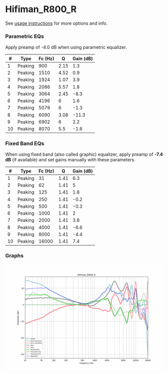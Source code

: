 # Hifiman_R800_R
See [usage instructions](https://github.com/jaakkopasanen/AutoEq#usage) for more options and info.

### Parametric EQs
Apply preamp of -4.0 dB when using parametric equalizer.

|   # | Type    |   Fc (Hz) |    Q |   Gain (dB) |
|-----|---------|-----------|------|-------------|
|   1 | Peaking |       900 | 2.15 |         1.3 |
|   2 | Peaking |      1510 | 4.52 |         0.9 |
|   3 | Peaking |      1924 | 1.07 |         3.9 |
|   4 | Peaking |      2086 | 5.57 |         1.8 |
|   5 | Peaking |      3064 | 2.45 |        -8.3 |
|   6 | Peaking |      4196 | 6    |         1.6 |
|   7 | Peaking |      5079 | 6    |        -1.3 |
|   8 | Peaking |      6090 | 3.08 |       -11.3 |
|   9 | Peaking |      6902 | 6    |         2.2 |
|  10 | Peaking |      8070 | 5.5  |        -1.6 |

### Fixed Band EQs
When using fixed band (also called graphic) equalizer, apply preamp of **-7.4 dB** (if available) and set gains manually with these parameters.

|   # | Type    |   Fc (Hz) |    Q |   Gain (dB) |
|-----|---------|-----------|------|-------------|
|   1 | Peaking |        31 | 1.41 |         6.3 |
|   2 | Peaking |        62 | 1.41 |         5   |
|   3 | Peaking |       125 | 1.41 |         1.8 |
|   4 | Peaking |       250 | 1.41 |        -0.2 |
|   5 | Peaking |       500 | 1.41 |        -0.3 |
|   6 | Peaking |      1000 | 1.41 |         2   |
|   7 | Peaking |      2000 | 1.41 |         3.8 |
|   8 | Peaking |      4000 | 1.41 |        -6.6 |
|   9 | Peaking |      8000 | 1.41 |        -4.4 |
|  10 | Peaking |     16000 | 1.41 |         7.4 |

### Graphs
![](./Hifiman_R800_R.png)
